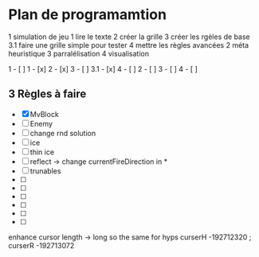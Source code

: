 # Plan de programamtion

1 simulation de jeu
	1 lire le texte
	2 créer la grille
	3 créer les rgèles de base
	3.1 faire une grille simple pour tester
	4 mettre les règles avancées
2 méta heuristique
3 parralélisation
4 visualisation


1 - [ ]
	1 - [x]
	2 - [x]
	3 - [ ]
	3.1 - [x]
	4 - [ ]
2 - [ ]
3 - [ ]
4 - [ ]

## 3 Règles à faire
- [x] MvBlock
- [ ] Enemy
- [ ] change rnd solution
- [ ] ice
- [ ] thin ice
- [ ] reflect -> change currentFireDirection in *
- [ ] trunables
- [ ]
- [ ]
- [ ]
- [ ]
- [ ]
- [ ]

enhance cursor length -> long so the same for hyps
curserH -192712320 ; curserR -192713072